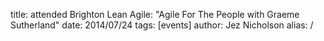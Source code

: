 title: attended Brighton Lean Agile: "Agile For The People with Graeme Sutherland"
date: 2014/07/24
tags: [events]
author: Jez Nicholson
alias: /
